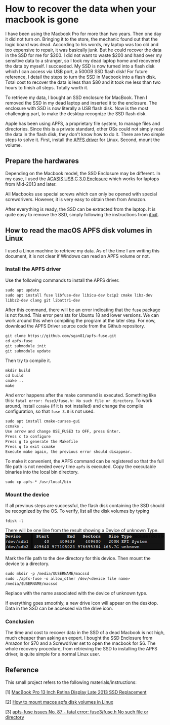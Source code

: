 # How to recover the data when your macbook is gone
I have been using the Macbook Pro for more than two years. Then one day it did not turn on. Bringing it to the store, the mechanic found out that the logic board was dead. According to his words, my laptop was too old and too expensive to repair, it was basically junk. But he could recover the data in the SSD for me for $200. I did not want to waste $200 and hand over my sensitive data to a stranger, so I took my dead laptop home and recovered the data by myself. I succeeded. My SSD is now turned into a flash disk which I can access via USB port, a 500GB SSD flash disk! For future reference, I detail the steps to turn the SSD in Macbook into a flash disk. Total cost to recover the data is less than $80 and it took me less than two hours to finish all steps. Totally worth it.

To retrieve my data, I bought an SSD enclosure for MacBook. Then I removed the SSD in my dead laptop and inserted it to the enclosure. The enclosure with SSD is now literally a USB flash disk. Now is the most challenging part, to make the desktop recognize the SSD flash disk.

Apple has been using APFS, a proprietary file system, to manage files and directories. Since this is a private standard, other OSs could not simply read the data in the flash disk, they don't know how to do it. There are two simple steps to solve it. First, install the [APFS driver](https://github.com/sgan81/apfs-fuse) for Linux. Second, mount the volume.



## Prepare the hardwares
Depending on the Macbook model, the SSD Enclosure may be different. In my case, I used the [ACASIS USB C 3.0 Enclosure](https://www.amazon.com/gp/product/B08B634C7C/) which works for laptops from Mid-2013 and later.

All Macbooks use special screws which can only be opened with special screwdrivers. However, it is very easy to obtain them from Amazon.

After everything is ready, the SSD can be extracted from the laptop. It is quite easy to remove the SSD, simply following the instructions from [ifixit](https://www.ifixit.com/Guide/MacBook+Pro+13-Inch+Retina+Display+Late+2013+SSD+Replacement/26811).

## How to read the macOS APFS disk volumes in Linux
I used a Linux machine to retrieve my data. As of the time I am writing this document, it is not clear if Windows can read an APFS volume or not.

### Install the APFS driver
Use the following commands to install the APFS driver.
```
sudo apt update
sudo apt install fuse libfuse-dev libicu-dev bzip2 cmake libz-dev libbz2-dev clang git libattr1-dev
```
After this command, there will be an error indicating that the `fuse` package is not found. This error persists for Ubuntu 18 and lower versions. We can work around this when compiling the program at the later step. For now, download the APFS Driver source code from the Github repository.
```
git clone https://github.com/sgan81/apfs-fuse.git
cd apfs-fuse
git submodule init
git submodule update
```
Then try to compile it.
```
mkdir build
cd build
cmake ..
make
```
And error happens after the make command is executed. Something like this: `fatal error: fuse3/fuse.h: No such file or directory`. To work around, install `ccmake` (if it is not installed) and change the compile configuration, so that `fuse 3.0` is not used.
```
sudo apt install cmake-curses-gui
ccmake .
Use arrow and change USE_FUSE3 to OFF, press Enter.
Press c to configure
Press g to generate the Makefile
Press q to exit ccmake
Execute make again, the previous error should disappear.
```


To make it convenient, the APFS command can be registered so that the full file path is not needed every time `apfs` is executed. Copy the executable binaries into the local bin directory.
```
sudo cp apfs-* /usr/local/bin
```

### Mount the device
If all previous steps are successful, the flash disk containing the SSD should be recognized by the OS. To verify, list all the disk volumes by typing
```
fdisk -l
```
There will be one line from the result showing a Device of unknown Type.
![alt text](https://github.com/phananh1010/recover-macbook-ssd/blob/main/unknown.png)

Mark the file path to the dev directory for this device. Then mount the device to a directory.
```
sudo mkdir -p /media/$USERNAME/macssd
sudo ./apfs-fuse -o allow_other /dev/<device file name> /media/$USERNAME/macssd
```
Replace <device file name> with the name associated with the device of unknown type.

If everything goes smoothly, a new drive icon will appear on the desktop. Data in the SSD can be accessed via the drive icon.

### Conclusion
The time and cost to recover data in the SSD of a dead Macbook is not high, much cheaper than asking an expert. I bought the SSD Enclosure from Amazon for $70 and a Screwdriver set to open the macbook for $6. The whole recovery procedure, from retrieving the SSD to installing the APFS driver, is quite simple for a normal Linux user.

## Reference
This small project refers to the following materials/instructions:

[1] [MacBook Pro 13 Inch Retina Display Late 2013 SSD Replacement](https://www.ifixit.com/Guide/MacBook+Pro+13-Inch+Retina+Display+Late+2013+SSD+Replacement/26811)

[2] [How to mount macos apfs disk volumes in Linux](https://linuxnewbieguide.org/how-to-mount-macos-apfs-disk-volumes-in-linux/)

[3] [apfs-fuse issues No. 87 - fatal error: fuse3/fuse.h No such file or directory
](https://github.com/sgan81/apfs-fuse/issues/87)

